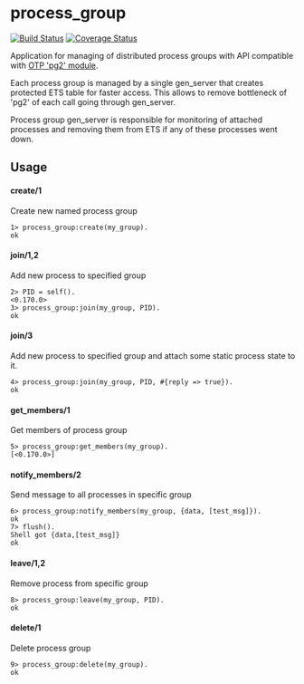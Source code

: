 # process_group

[![Build Status](https://travis-ci.org/relayr/erl-process-group.svg?branch=master)](https://travis-ci.org/relayr/erl-process-group) [![Coverage Status](https://coveralls.io/repos/github/relayr/erl-process-group/badge.svg?branch=master)](https://coveralls.io/github/relayr/erl-process-group?branch=master)

Application for managing of distributed process groups with API compatible with [OTP 'pg2' module](http://erlang.org/doc/man/pg2.html).

Each process group is managed by a single gen_server that creates protected ETS table for faster access. This allows to remove bottleneck of 'pg2' of each call going through gen_server.

Process group gen_server is responsible for monitoring of attached processes and removing them from ETS if any of these processes went down.

## Usage

#### create/1
Create new named process group
```
1> process_group:create(my_group).
ok
```

#### join/1,2
Add new process to specified group
```
2> PID = self().
<0.170.0>
3> process_group:join(my_group, PID).
ok
```

#### join/3
Add new process to specified group and attach some static process state to it.
```
4> process_group:join(my_group, PID, #{reply => true}).
ok
```

#### get_members/1
Get members of process group
```
5> process_group:get_members(my_group).
[<0.170.0>]
```

#### notify_members/2
Send message to all processes in specific group
```
6> process_group:notify_members(my_group, {data, [test_msg]}).
ok
7> flush().
Shell got {data,[test_msg]}
ok
```

#### leave/1,2
Remove process from specific group
```
8> process_group:leave(my_group, PID).
ok
```

#### delete/1
Delete process group
```
9> process_group:delete(my_group).
ok
```
